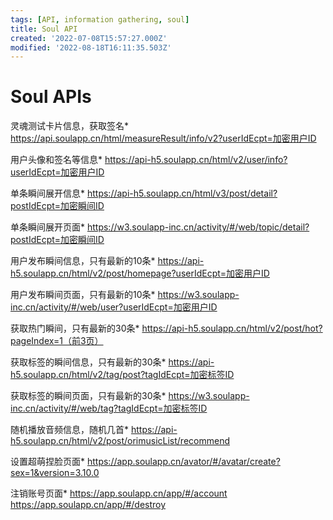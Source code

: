 ```yaml
---
tags: [API, information gathering, soul]
title: Soul API
created: '2022-07-08T15:57:27.000Z'
modified: '2022-08-18T16:11:35.503Z'
---
```


# Soul APIs

灵魂测试卡片信息，获取签名*
https://api.soulapp.cn/html/measureResult/info/v2?userIdEcpt=加密用户ID

用户头像和签名等信息*
https://api-h5.soulapp.cn/html/v2/user/info?userIdEcpt=加密用户ID

单条瞬间展开信息*
https://api-h5.soulapp.cn/html/v3/post/detail?postIdEcpt=加密瞬间ID

单条瞬间展开页面*
https://w3.soulapp-inc.cn/activity/#/web/topic/detail?postIdEcpt=加密瞬间ID

用户发布瞬间信息，只有最新的10条*
https://api-h5.soulapp.cn/html/v2/post/homepage?userIdEcpt=加密用户ID

用户发布瞬间页面，只有最新的10条*
https://w3.soulapp-inc.cn/activity/#/web/user?userIdEcpt=加密用户ID

获取热门瞬间，只有最新的30条*
https://api-h5.soulapp.cn/html/v2/post/hot?pageIndex=1（前3页）

获取标签的瞬间信息，只有最新的30条*
https://api-h5.soulapp.cn/html/v2/tag/post?tagIdEcpt=加密标签ID

获取标签的瞬间页面，只有最新的30条*
https://w3.soulapp-inc.cn/activity/#/web/tag?tagIdEcpt=加密标签ID

随机播放音频信息，随机几首*
https://api-h5.soulapp.cn/html/v2/post/orimusicList/recommend

设置超萌捏脸页面*
https://app.soulapp.cn/avator/#/avatar/create?sex=1&version=3.10.0

注销账号页面*
https://app.soulapp.cn/app/#/account
https://app.soulapp.cn/app/#/destroy

